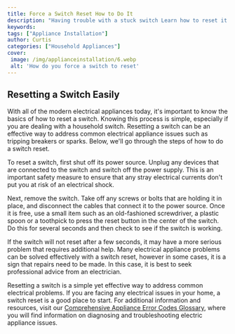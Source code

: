 ```yaml
---
title: Force a Switch Reset How to Do It
description: "Having trouble with a stuck switch Learn how to reset it with this easy to follow guide Discover the different types of resets and the steps to each so you can get back to your normal routine"
keywords: 
tags: ["Appliance Installation"]
author: Curtis
categories: ["Household Appliances"]
cover: 
 image: /img/applianceinstallation/6.webp
 alt: 'How do you force a switch to reset'
---
```

## Resetting a Switch Easily

With all of the modern electrical appliances today, it's important to know the basics of how to reset a switch. Knowing this process is simple, especially if you are dealing with a household switch. Resetting a switch can be an effective way to address common electrical appliance issues such as tripping breakers or sparks. Below, we'll go through the steps of how to do a switch reset. 

To reset a switch, first shut off its power source. Unplug any devices that are connected to the switch and switch off the power supply. This is an important safety measure to ensure that any stray electrical currents don't put you at risk of an electrical shock. 

Next, remove the switch. Take off any screws or bolts that are holding it in place, and disconnect the cables that connect it to the power source. Once it is free, use a small item such as an old-fashioned screwdriver, a plastic spoon or a toothpick to press the reset button in the center of the switch. Do this for several seconds and then check to see if the switch is working. 

If the switch will not reset after a few seconds, it may have a more serious problem that requires additional help. Many electrical appliance problems can be solved effectively with a switch reset, however in some cases, it is a sign that repairs need to be made. In this case, it is best to seek professional advice from an electrician. 

Resetting a switch is a simple yet effective way to address common electrical problems. If you are facing any electrical issues in your home, a switch reset is a good place to start. For additional information and resources, visit our [Comprehensive Appliance Error Codes Glossary](./error-codes/), where you will find information on diagnosing and troubleshooting electric appliance issues.
